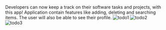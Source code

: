 Developers can now keep a track on their software tasks and projects, with this app!
Application contain features like adding, deleting and searching items.
The user will also be able to see their profile.
![todo1](https://user-images.githubusercontent.com/46220519/218270288-4bdbb23e-97a1-4e47-a1dc-cebeb66dd9e0.png)
![todo2](https://user-images.githubusercontent.com/46220519/218270291-14efc79c-69d3-427a-a3a3-477431aadc30.png)
![todo3](https://user-images.githubusercontent.com/46220519/218270294-84b7099d-65e3-446d-92ed-019471bc58a2.png)
